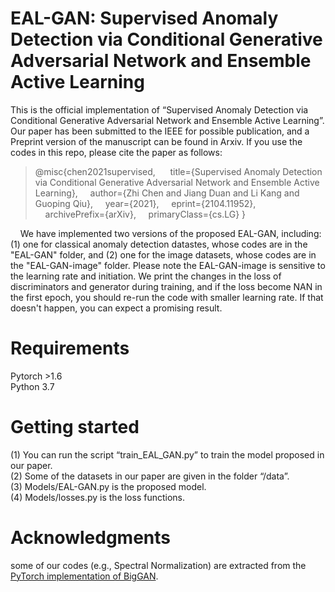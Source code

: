
EAL-GAN: Supervised Anomaly Detection via Conditional Generative Adversarial Network and Ensemble Active Learning
==
This is the official implementation of “Supervised Anomaly Detection via Conditional Generative Adversarial Network and Ensemble Active Learning”. Our paper has been submitted to the IEEE for possible publication, and a Preprint version of the manuscript can be found in Arxiv. If you use the codes in this repo, please cite the paper as follows:<br>

> @misc{chen2021supervised,
          &nbsp;&nbsp;&nbsp;&nbsp; title={Supervised Anomaly Detection via Conditional Generative Adversarial Network and Ensemble Active Learning}, 
        &nbsp;&nbsp;&nbsp;&nbsp;author={Zhi Chen and Jiang Duan and Li Kang and Guoping Qiu},
      &nbsp;&nbsp;&nbsp;&nbsp;year={2021},
      &nbsp;&nbsp;&nbsp;&nbsp;eprint={2104.11952},
      &nbsp;&nbsp;&nbsp;&nbsp;archivePrefix={arXiv},
      &nbsp;&nbsp;&nbsp;&nbsp;primaryClass={cs.LG}
}

&nbsp;&nbsp;&nbsp;&nbsp;We have implemented two versions of the proposed EAL-GAN, including:(1) one for classical anomaly detection datastes, whose codes are in the "EAL-GAN" folder, and (2) one for the image datasets, whose codes are in the "EAL-GAN-image" folder. Please note the EAL-GAN-image is sensitive to the learning rate and initiation. We print the changes in the loss of discriminators and generator during training, and if the loss become NAN in the first epoch, you should re-run the code with smaller learning rate.  If that doesn't happen, you can expect a promising result.


Requirements
===
Pytorch >1.6 <br>
Python 3.7<br>

Getting started
===
(1)	You can run the script “train_EAL_GAN.py” to train the model proposed in our paper.<br>
(2)	Some of the datasets in our paper are given in the folder “/data”. <br>
(3)	Models/EAL-GAN.py is the proposed model.<br>
(4)	Models/losses.py is the loss functions.<br>


Acknowledgments
==
some of our codes (e.g., Spectral Normalization) are extracted from the [PyTorch implementation of BigGAN]( https://github.com/ajbrock/BigGAN-PyTorch).
